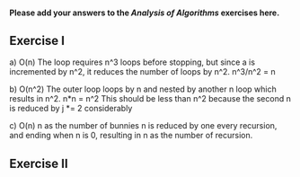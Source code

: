 #### Please add your answers to the ***Analysis of  Algorithms*** exercises here.

## Exercise I

a)
O(n)
The loop requires n^3 loops before stopping, but since a is incremented by n^2, it reduces the number of loops by n^2. n^3/n^2 = n

b)
O(n^2)
The outer loop loops by n and nested by another n loop which results in n^2. n*n = n^2
This should be less than n^2 because the second n is reduced by j *= 2 considerably

c)
O(n)
n as the number of bunnies
n is reduced by one every recursion, and ending when n is 0, resulting in n as the number of recursion.

## Exercise II



